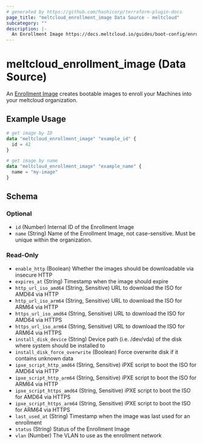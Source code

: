 ```yaml
---
# generated by https://github.com/hashicorp/terraform-plugin-docs
page_title: "meltcloud_enrollment_image Data Source - meltcloud"
subcategory: ""
description: |-
  An Enrollment Image https://docs.meltcloud.io/guides/boot-config/enrollment-image.html creates bootable images to enroll your Machines into your meltcloud organization.
---
```


# meltcloud_enrollment_image (Data Source)

An [Enrollment Image](https://docs.meltcloud.io/guides/boot-config/enrollment-image.html) creates bootable images to enroll your Machines into your meltcloud organization.

## Example Usage

```terraform
# get image by ID
data "meltcloud_enrollment_image" "example_id" {
  id = 42
}

# get image by name
data "meltcloud_enrollment_image" "example_name" {
  name = "my-image"
}
```

<!-- schema generated by tfplugindocs -->
## Schema

### Optional

- `id` (Number) Internal ID of the Enrollment Image
- `name` (String) Name of the Enrollment Image, not case-sensitive. Must be unique within the organization.

### Read-Only

- `enable_http` (Boolean) Whether the images should be downloadable via insecure HTTP
- `expires_at` (String) Timestamp when the image should expire
- `http_url_iso_amd64` (String, Sensitive) URL to download the ISO for AMD64 via HTTP
- `http_url_iso_arm64` (String, Sensitive) URL to download the ISO for ARM64 via HTTP
- `https_url_iso_amd64` (String, Sensitive) URL to download the ISO for AMD64 via HTTPS
- `https_url_iso_arm64` (String, Sensitive) URL to download the ISO for ARM64 via HTTPS
- `install_disk_device` (String) Device path (i.e. /dev/vda) of the disk where system should be installed to
- `install_disk_force_overwrite` (Boolean) Force overwrite disk if it contains unknown data
- `ipxe_script_http_amd64` (String, Sensitive) iPXE script to boot the ISO for AMD64 via HTTP
- `ipxe_script_http_arm64` (String, Sensitive) iPXE script to boot the ISO for ARM64 via HTTP
- `ipxe_script_https_amd64` (String, Sensitive) iPXE script to boot the ISO for AMD64 via HTTPS
- `ipxe_script_https_arm64` (String, Sensitive) iPXE script to boot the ISO for ARM64 via HTTPS
- `last_used_at` (String) Timestamp when the image was last used for an enrollment
- `status` (String) Status of the Enrollment Image
- `vlan` (Number) The VLAN to use as the enrollment network
